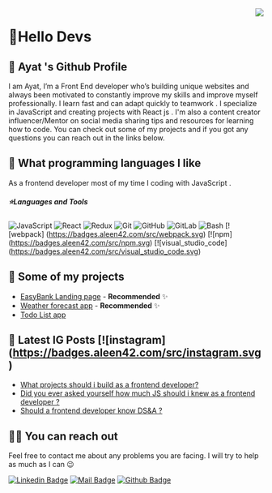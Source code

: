 <img align='right' src="https://github-readme-stats.vercel.app/api?username=ayat0110&show_icons=true&theme=dracula">

# 🚀Hello Devs

## 🍊 Ayat 's Github Profile
I am Ayat, I’m a Front End developer who’s building unique websites and always been motivated to constantly improve my skills and improve myself professionally. 
I learn fast and can adapt quickly to teamwork . I specialize in JavaScript and creating projects with React js .
I'm also a content creator influencer/Mentor on social media sharing tips and resources for learning how to code.
You can check out some of my projects and if you got any questions you can reach out in the links below.  

## 💫 What programming languages I like

As a frontend developer most of my time I coding with JavaScript .   
  
<h5>⭐️Languages and Tools</h5>

![JavaScript](https://img.shields.io/badge/-JavaScript-black?style=flat-square&logo=javascript) 
![React](https://img.shields.io/badge/-React-black?style=flat-square&logo=react)
![Redux](https://img.shields.io/badge/-Redux-black?style=flat-square&logo=Redux) 
![Git](https://img.shields.io/badge/-Git-black?style=flat-square&logo=git)
![GitHub](https://img.shields.io/badge/-GitHub-black?style=flat-square&logo=github)
![GitLab](https://img.shields.io/badge/-GitLab-black?style=flat-square&logo=gitlab)
![Bash](https://img.shields.io/badge/-Bash-black?style=flat-square&logo=gnu-bash)
[![webpack] (https://badges.aleen42.com/src/webpack.svg)
[![npm] (https://badges.aleen42.com/src/npm.svg)
[![visual_studio_code] (https://badges.aleen42.com/src/visual_studio_code.svg)

## 🥳 Some of my projects

- [EasyBank Landing page](https://github.com/ayat0110/EasyBank-Landing-page) - **Recommended** ✨
- [Weather forecast app](https://github.com/ayat0110/Weather-forecast-app) - **Recommended** ✨
- [Todo List app](https://github.com/ayat0110/Todo-List-app) 

## 📃 Latest IG Posts [![instagram] (https://badges.aleen42.com/src/instagram.svg) 

<!-- BLOG-POST-LIST:START -->
- [What projects should i build as a frontend developer? ](https://www.instagram.com/p/CSCG9qvjIeN/)
- [Did you ever asked yourself how much JS should i knew as a frontend developer ?](https://www.instagram.com/p/CRwEstCjVvf/)
- [Should a frontend developer know DS&A ?](https://www.instagram.com/p/CRgnp-AjBd5/)

<!-- BLOG-POST-LIST:END -->

## 🤙🏻 You can reach out

Feel free to contact me about any problems you are facing. I will try to help as much as I can 😉

[![Linkedin Badge](https://img.shields.io/badge/linkedin-%230077B5.svg?&style=for-the-badge&logo=linkedin&logoColor=white)](https://www.linkedin.com/in/ayat-al-zaidi-4ab6321b6/)
[![Mail Badge](https://img.shields.io/badge/email-c14438?style=for-the-badge&logo=Gmail&logoColor=white&link=mailto:ayatalzaidi2000@gmail.com)](mailto:ayatalzaidi2000@gmail.com)
[![Github Badge](https://img.shields.io/badge/github-333?style=for-the-badge&logo=github&logoColor=white)](https://github.com/ayat0110)  

